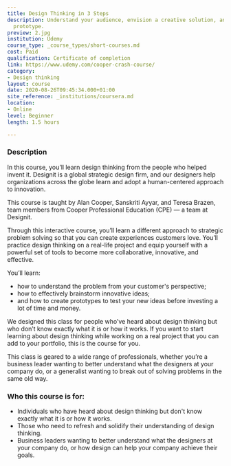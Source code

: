 ```yaml
---
title: Design Thinking in 3 Steps
description: Understand your audience, envision a creative solution, and test your
  prototype.
preview: 2.jpg
institution: Udemy
course_type: _course_types/short-courses.md
cost: Paid
qualification: Certificate of completion
link: https://www.udemy.com/cooper-crash-course/
category:
- Design thinking
layout: course
date: 2020-08-26T09:45:34.000+01:00
site_reference: _institutions/coursera.md
location:
- Online
level: Beginner
length: 1.5 hours

---
```

### Description

In this course, you’ll learn design thinking from the people who helped invent it. Designit is a global strategic design firm, and our designers help organizations across the globe learn and adopt a human-centered approach to innovation.

This course is taught by Alan Cooper, Sanskriti Ayyar, and Teresa Brazen, team members from Cooper Professional Education (CPE) — a team at Designit.

Through this interactive course, you’ll learn a different approach to strategic problem solving so that you can create experiences customers love. You’ll practice design thinking on a real-life project and equip yourself with a powerful set of tools to become more collaborative, innovative, and effective.

You’ll learn:

* how to understand the problem from your customer's perspective;
* how to effectively brainstorm innovative ideas;
* and how to create prototypes to test your new ideas before investing a lot of time and money.

We designed this class for people who’ve heard about design thinking but who don’t know exactly what it is or how it works. If you want to start learning about design thinking while working on a real project that you can add to your portfolio, this is the course for you.

This class is geared to a wide range of professionals, whether you’re a business leader wanting to better understand what the designers at your company do, or a generalist wanting to break out of solving problems in the same old way.

### Who this course is for:

* Individuals who have heard about design thinking but don't know exactly what it is or how it works.
* Those who need to refresh and solidify their understanding of design thinking.
* Business leaders wanting to better understand what the designers at your company do, or how design can help your company achieve their goals.